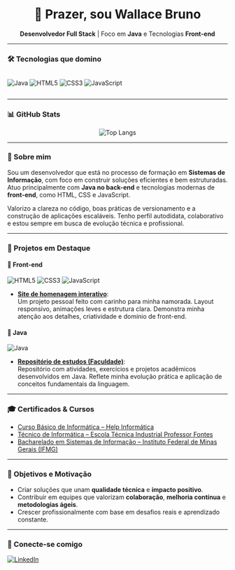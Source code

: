 <h1 align="center">👋 Prazer, sou Wallace Bruno</h1>

<p align="center"><b>Desenvolvedor Full Stack</b> | Foco em <b>Java</b> e Tecnologias <b>Front-end</b></p>

---

### 🛠 Tecnologias que domino

<div style="display: flex; gap: 6px;">
  
![Java](https://img.shields.io/badge/Java-ED8B00?style=flat&logo=java&logoColor=white)
![HTML5](https://img.shields.io/badge/HTML5-E34F26?style=flat&logo=html5&logoColor=white)
![CSS3](https://img.shields.io/badge/CSS3-1572B6?style=flat&logo=css3&logoColor=white)
![JavaScript](https://img.shields.io/badge/JavaScript-F7DF1E?style=flat&logo=javascript&logoColor=black)

</div>



---

### 📊 GitHub Stats

<div align="center">
  
![Top Langs](https://github-readme-stats.vercel.app/api/top-langs/?username=wallacebrunospsouza&layout=compact&theme=tokyonight)

</div>

---

### 💼 Sobre mim

Sou um desenvolvedor que está no processo de formação em **Sistemas de Informação**, com foco em construir soluções eficientes e bem estruturadas. Atuo principalmente com **Java no back-end** e tecnologias modernas de **front-end**, como HTML, CSS e JavaScript.

Valorizo a clareza no código, boas práticas de versionamento e a construção de aplicações escaláveis. Tenho perfil autodidata, colaborativo e estou sempre em busca de evolução técnica e profissional.

---

### 🚀 Projetos em Destaque

#### 📌 Front-end

![HTML5](https://img.shields.io/badge/HTML5-E34F26?style=flat&logo=html5&logoColor=white)
![CSS3](https://img.shields.io/badge/CSS3-1572B6?style=flat&logo=css3&logoColor=white)
![JavaScript](https://img.shields.io/badge/JavaScript-F7DF1E?style=flat&logo=javascript&logoColor=black)

- [**Site de homenagem interativo**](https://github.com/wallacebrunospsouza/Declaracao_amor):  
  Um projeto pessoal feito com carinho para minha namorada. Layout responsivo, animações leves e estrutura clara. Demonstra minha atenção aos detalhes, criatividade e domínio de front-end.

#### 📌 Java

![Java](https://img.shields.io/badge/Java-ED8B00?style=flat&logo=java&logoColor=white)

- [**Repositório de estudos (Faculdade)**](https://github.com/wallacebrunospsouza/Faculdade):  
  Repositório com atividades, exercícios e projetos acadêmicos desenvolvidos em Java. Reflete minha evolução prática e aplicação de conceitos fundamentais da linguagem.

---

### 🎓 Certificados & Cursos

- [Curso Básico de Informática – Help Informática](#)  
- [Técnico de Informática – Escola Técnica Industrial Professor Fontes](#)  
- [Bacharelado em Sistemas de Informação – Instituto Federal de Minas Gerais (IFMG)](#)  

---

### 🎯 Objetivos e Motivação

- Criar soluções que unam **qualidade técnica** e **impacto positivo**.
- Contribuir em equipes que valorizam **colaboração**, **melhoria contínua** e **metodologias ágeis**.
- Crescer profissionalmente com base em desafios reais e aprendizado constante.

---

### 🤝 Conecte-se comigo

[![LinkedIn](https://img.shields.io/badge/-LinkedIn-0A66C2?style=flat&logo=linkedin&logoColor=white)](https://www.linkedin.com/in/wallace-bruno-santos-pereira-de-souza-a50957223)
